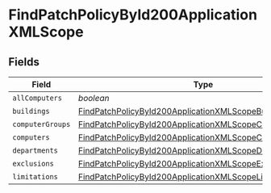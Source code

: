 # FindPatchPolicyById200ApplicationXMLScope


## Fields

| Field                                                                                                                                           | Type                                                                                                                                            | Required                                                                                                                                        | Description                                                                                                                                     |
| ----------------------------------------------------------------------------------------------------------------------------------------------- | ----------------------------------------------------------------------------------------------------------------------------------------------- | ----------------------------------------------------------------------------------------------------------------------------------------------- | ----------------------------------------------------------------------------------------------------------------------------------------------- |
| `allComputers`                                                                                                                                  | *boolean*                                                                                                                                       | :heavy_minus_sign:                                                                                                                              | N/A                                                                                                                                             |
| `buildings`                                                                                                                                     | [FindPatchPolicyById200ApplicationXMLScopeBuildings](../../models/operations/findpatchpolicybyid200applicationxmlscopebuildings.md)[]           | :heavy_minus_sign:                                                                                                                              | N/A                                                                                                                                             |
| `computerGroups`                                                                                                                                | [FindPatchPolicyById200ApplicationXMLScopeComputerGroups](../../models/operations/findpatchpolicybyid200applicationxmlscopecomputergroups.md)[] | :heavy_minus_sign:                                                                                                                              | N/A                                                                                                                                             |
| `computers`                                                                                                                                     | [FindPatchPolicyById200ApplicationXMLScopeComputers](../../models/operations/findpatchpolicybyid200applicationxmlscopecomputers.md)[]           | :heavy_minus_sign:                                                                                                                              | N/A                                                                                                                                             |
| `departments`                                                                                                                                   | [FindPatchPolicyById200ApplicationXMLScopeDepartments](../../models/operations/findpatchpolicybyid200applicationxmlscopedepartments.md)[]       | :heavy_minus_sign:                                                                                                                              | N/A                                                                                                                                             |
| `exclusions`                                                                                                                                    | [FindPatchPolicyById200ApplicationXMLScopeExclusions](../../models/operations/findpatchpolicybyid200applicationxmlscopeexclusions.md)           | :heavy_minus_sign:                                                                                                                              | N/A                                                                                                                                             |
| `limitations`                                                                                                                                   | [FindPatchPolicyById200ApplicationXMLScopeLimitations](../../models/operations/findpatchpolicybyid200applicationxmlscopelimitations.md)         | :heavy_minus_sign:                                                                                                                              | N/A                                                                                                                                             |